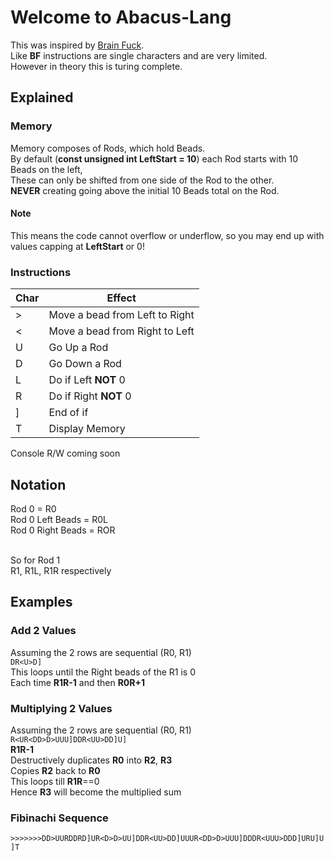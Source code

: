 # Welcome to Abacus-Lang
This was inspired by [Brain Fuck](https://en.wikipedia.org/wiki/Brainfuck).</br>
Like **BF** instructions are single characters and are very limited.</br>
However in theory this is turing complete.
## Explained
### Memory
Memory composes of Rods, which hold Beads.</br>
By default (**const unsigned int LeftStart = 10**) each Rod starts with 10 Beads on the left,</br>
These can only be shifted from one side of the Rod to the other.</br>
**NEVER** creating going above the initial 10 Beads total on the Rod.
#### Note
This means the code cannot overflow or underflow, so you may end up with values capping at **LeftStart** or 0!
### Instructions
| Char | Effect |
|--|--|
| > | Move a bead from Left to Right |
| < | Move a bead from Right to Left |
| U | Go Up a Rod |
| D | Go Down a Rod |
| L | Do if Left **NOT** 0 |
| R | Do if Right **NOT** 0 |
| ] | End of if |
| T | Display Memory |
Console R/W coming soon
## Notation
Rod 0 = R0</br>
Rod 0 Left Beads = R0L</br>
Rod 0 Right Beads = ROR</br></br>

So for Rod 1</br>
R1, R1L, R1R respectively
## Examples
### Add 2 Values
Assuming the 2 rows are sequential (R0, R1)</br>
`DR<U>D]`</br>
This loops until the Right beads of the R1 is 0</br>
Each time **R1R-1** and then **R0R+1**
### Multiplying 2 Values
Assuming the 2 rows are sequential (R0, R1)</br>
`R<UR<DD>D>UUU]DDR<UU>DD]U]`</br>
**R1R-1**</br>
Destructively duplicates **R0** into **R2**, **R3**</br>
Copies **R2** back to **R0**</br>
This loops till **R1R**==0</br>
Hence **R3** will become the multiplied sum
### Fibinachi Sequence
`>>>>>>>DD>UURDDRD]UR<D>D>UU]DDR<UU>DD]UUUR<DD>D>UUU]DDDR<UUU>DDD]URU]U]T`
